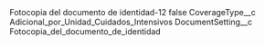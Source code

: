 <?xml version="1.0" encoding="UTF-8"?>
<CustomMetadata xmlns="http://soap.sforce.com/2006/04/metadata" xmlns:xsi="http://www.w3.org/2001/XMLSchema-instance" xmlns:xsd="http://www.w3.org/2001/XMLSchema">
    <label>Fotocopia del documento de identidad-12</label>
    <protected>false</protected>
    <values>
        <field>CoverageType__c</field>
        <value xsi:type="xsd:string">Adicional_por_Unidad_Cuidados_Intensivos</value>
    </values>
    <values>
        <field>DocumentSetting__c</field>
        <value xsi:type="xsd:string">Fotocopia_del_documento_de_identidad</value>
    </values>
</CustomMetadata>
